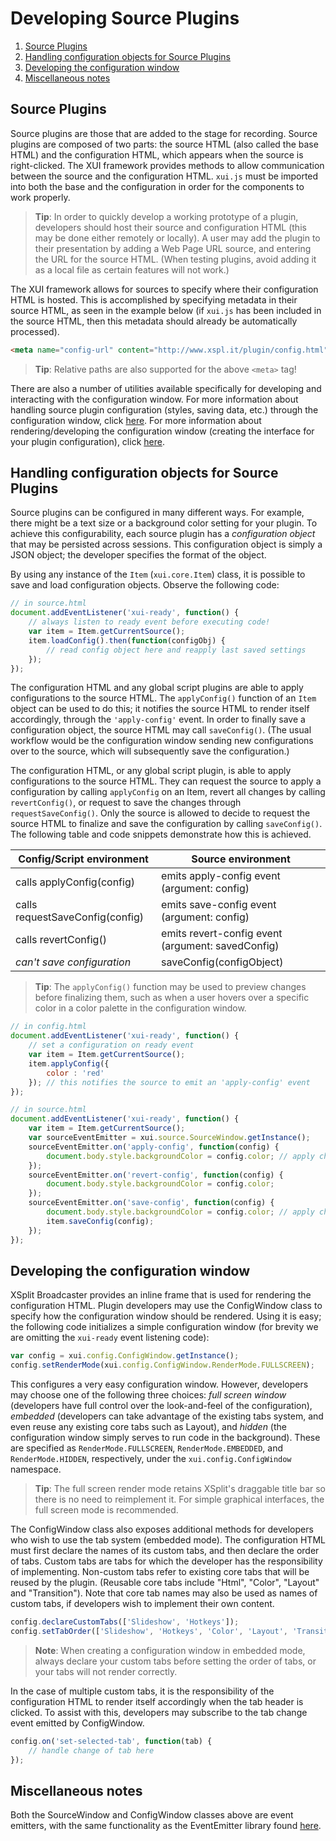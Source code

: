 # Developing Source Plugins

1. [Source Plugins](#source)
2. [Handling configuration objects for Source Plugins](#configObj)
3. [Developing the configuration window](#configWindow)
4. [Miscellaneous notes](#misc)

## <a name="source"></a> Source Plugins

Source plugins are those that are added to the stage for recording. Source plugins are composed of two parts: the source HTML (also called the base HTML) and the configuration HTML, which appears when the source is right-clicked. The XUI framework provides methods to allow communication between the source and the configuration HTML. `xui.js` must be imported into both the base and the configuration in order for the components to work properly.

> **Tip**: In order to quickly develop a working prototype of a plugin, developers should host their source and configuration HTML (this may be done either remotely or locally). A user may add the plugin to their presentation by adding a Web Page URL source, and entering the URL for the source HTML. (When testing plugins, avoid adding it as a local file as certain features will not work.)

The XUI framework allows for sources to specify where their configuration HTML is hosted. This is accomplished by specifying metadata in their source HTML, as seen in the example below (if `xui.js` has been included in the source HTML, then this metadata should already be automatically processed).
```html
<meta name="config-url" content="http://www.xspl.it/plugin/config.html">
```

> **Tip**: Relative paths are also supported for the above `<meta>` tag!

There are also a number of utilities available specifically for developing and interacting with the configuration window. For more information about handling source plugin configuration (styles, saving data, etc.) through the configuration window, click [here](#configObj).  For more information about rendering/developing the configuration window (creating the interface for your plugin configuration), click [here](#configWindow). 

## <a name="configObj"></a> Handling configuration objects for Source Plugins

Source plugins can be configured in many different ways. For example, there might be a text size or a background color setting for your plugin. To achieve this configurability, each source plugin has a *configuration object* that may be persisted across sessions. This configuration object is simply a JSON object; the developer specifies the format of the object.

By using any instance of the `Item` (`xui.core.Item`) class, it is possible to save and load configuration objects. Observe the following code:

```javascript
// in source.html
document.addEventListener('xui-ready', function() {
	// always listen to ready event before executing code!
	var item = Item.getCurrentSource();
	item.loadConfig().then(function(configObj) {
		// read config object here and reapply last saved settings
	});
});
```

The configuration HTML and any global script plugins are able to apply configurations to the source HTML. The `applyConfig()` function of an `Item` object can be used to do this; it notifies the source HTML to render itself accordingly, through the `'apply-config'` event. In order to finally save a configuration object, the source HTML may call `saveConfig()`. (The usual workflow would be the configuration window sending new configurations over to the source, which will subsequently save the configuration.)

The configuration HTML, or any global script plugin, is able to apply configurations to the source HTML. They can request the source to apply a configuration by calling `applyConfig` on an Item, revert all changes by calling `revertConfig()`, or request to save the changes through `requestSaveConfig()`. Only the source is allowed to decide to request the source HTML to finalize and save the configuration by calling `saveConfig()`. The following table and code snippets demonstrate how this is achieved.

| Config/Script environment | Source environment |
| ------------------------- | ------------------ |
| calls applyConfig(config) | emits apply-config event (argument: config) |
| calls requestSaveConfig(config) | emits save-config event (argument: config) |
| calls revertConfig() | emits revert-config event (argument: savedConfig) |
| *can't save configuration* | saveConfig(configObject) |

> **Tip**: The `applyConfig()` function may be used to preview changes before finalizing them, such as when a user hovers over a specific color in a color palette in the configuration window.

```javascript
// in config.html
document.addEventListener('xui-ready', function() {
	// set a configuration on ready event
	var item = Item.getCurrentSource();
	item.applyConfig({
		color : 'red'
	}); // this notifies the source to emit an 'apply-config' event
});

// in source.html
document.addEventListener('xui-ready', function() {
	var item = Item.getCurrentSource();
	var sourceEventEmitter = xui.source.SourceWindow.getInstance(); 
	sourceEventEmitter.on('apply-config', function(config) {
		document.body.style.backgroundColor = config.color; // apply changes
	});
	sourceEventEmitter.on('revert-config', function(config) {
		document.body.style.backgroundColor = config.color;
	});
	sourceEventEmitter.on('save-config', function(config) {
		document.body.style.backgroundColor = config.color; // apply changes
		item.saveConfig(config);
	});
});
```

## <a name="configWindow"></a> Developing the configuration window

XSplit Broadcaster provides an inline frame that is used for rendering the configuration HTML. Plugin developers may use the ConfigWindow class to specify how the configuration window should be rendered. Using it is easy; the following code initializes a simple configuration window (for brevity we are omitting the `xui-ready` event listening code):

```javascript
var config = xui.config.ConfigWindow.getInstance();
config.setRenderMode(xui.config.ConfigWindow.RenderMode.FULLSCREEN);
```

This configures a very easy configuration window. However, developers may choose one of the following three choices: *full screen window* (developers have full control over the look-and-feel of the configuration), *embedded* (developers can take advantage of the existing tabs system, and even reuse any existing core tabs such as Layout), and *hidden* (the configuration window simply serves to run code in the background). These are specified as `RenderMode.FULLSCREEN`, `RenderMode.EMBEDDED`, and `RenderMode.HIDDEN`, respectively, under the `xui.config.ConfigWindow` namespace.

> **Tip**: The full screen render mode retains XSplit's draggable title bar so there is no need to reimplement it. For simple graphical interfaces, the full screen mode is recommended.

The ConfigWindow class also exposes additional methods for developers who wish to use the tab system (embedded mode). The configuration HTML must first declare the names of its custom tabs, and then declare the order of tabs. Custom tabs are tabs for which the developer has the responsibility of implementing. Non-custom tabs refer to existing core tabs that will be reused by the plugin. (Reusable core tabs include "Html", "Color", "Layout" and "Transition"). Note that core tab names may also be used as names of custom tabs, if developers wish to implement their own content.

```javascript
config.declareCustomTabs(['Slideshow', 'Hotkeys']);
config.setTabOrder(['Slideshow', 'Hotkeys', 'Color', 'Layout', 'Transition']);
```

> **Note**: When creating a configuration window in embedded mode, always declare your custom tabs before setting the order of tabs, or your tabs will not render correctly.

In the case of multiple custom tabs, it is the responsibility of the configuration HTML to render itself accordingly when the tab header is clicked. To assist with this, developers may subscribe to the tab change event emitted by ConfigWindow.

```javascript
config.on('set-selected-tab', function(tab) {
	// handle change of tab here
});
```

## <a name="misc"></a> Miscellaneous notes

Both the SourceWindow and ConfigWindow classes above are event emitters, with the same functionality as the EventEmitter library found [here](https://github.com/Wolfy87/EventEmitter).

